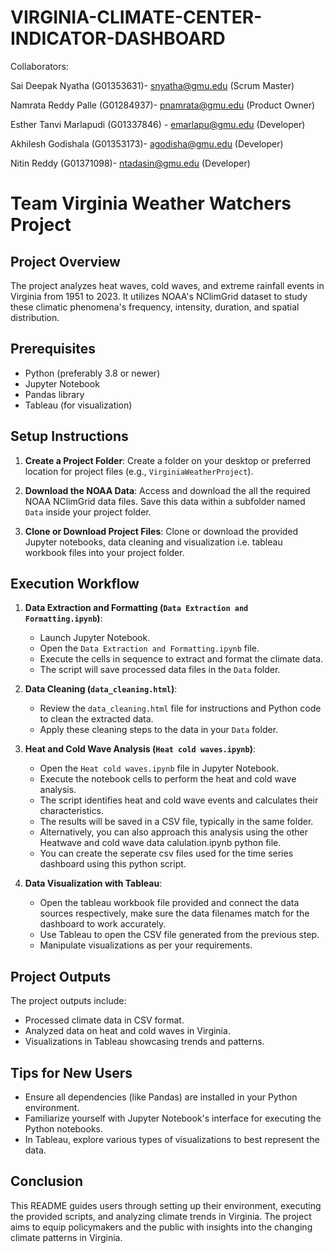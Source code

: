 # VIRGINIA-CLIMATE-CENTER-INDICATOR-DASHBOARD

Collaborators:

Sai Deepak Nyatha (G01353631)-  snyatha@gmu.edu (Scrum Master)

Namrata Reddy Palle (G01284937)-  pnamrata@gmu.edu (Product Owner)

Esther Tanvi Marlapudi (G01337846) - emarlapu@gmu.edu (Developer)

Akhilesh Godishala (G01353173)-  agodisha@gmu.edu (Developer)

Nitin Reddy (G01371098)- ntadasin@gmu.edu (Developer)


# Team Virginia Weather Watchers Project

## Project Overview
The project analyzes heat waves, cold waves, and extreme rainfall events in Virginia from 1951 to 2023. It utilizes NOAA's NClimGrid dataset to study these climatic phenomena's frequency, intensity, duration, and spatial distribution.

## Prerequisites
- Python (preferably 3.8 or newer)
- Jupyter Notebook
- Pandas library
- Tableau (for visualization)

## Setup Instructions
1. **Create a Project Folder**: Create a folder on your desktop or preferred location for project files (e.g., `VirginiaWeatherProject`).

2. **Download the NOAA Data**: Access and download the all the required NOAA NClimGrid data files. Save this data within a subfolder named `Data` inside your project folder.

3. **Clone or Download Project Files**: Clone or download the provided Jupyter notebooks, data cleaning and visualization i.e. tableau workbook files into your project folder.

## Execution Workflow
1. **Data Extraction and Formatting (`Data Extraction and Formatting.ipynb`)**:
   - Launch Jupyter Notebook.
   - Open the `Data Extraction and Formatting.ipynb` file.
   - Execute the cells in sequence to extract and format the climate data.
   - The script will save processed data files in the `Data` folder.

2. **Data Cleaning (`data_cleaning.html`)**:
   - Review the `data_cleaning.html` file for instructions and Python code to clean the extracted data.
   - Apply these cleaning steps to the data in your `Data` folder.

3. **Heat and Cold Wave Analysis (`Heat cold waves.ipynb`)**:
   - Open the `Heat cold waves.ipynb` file in Jupyter Notebook.
   - Execute the notebook cells to perform the heat and cold wave analysis.
   - The script identifies heat and cold wave events and calculates their characteristics.
   - The results will be saved in a CSV file, typically in the same folder.
   - Alternatively, you can also approach this analysis using the other Heatwave and cold wave data calulation.ipynb python file.
   - You can create the seperate csv files used for the time series dashboard using this python script.

4. **Data Visualization with Tableau**:
   - Open the tableau workbook file provided and connect the data sources respectively, make sure the data filenames match for the dashboard to work accurately.
   - Use Tableau to open the CSV file generated from the previous step.
   - Manipulate visualizations as per your requirements.

## Project Outputs
The project outputs include:
- Processed climate data in CSV format.
- Analyzed data on heat and cold waves in Virginia.
- Visualizations in Tableau showcasing trends and patterns.

## Tips for New Users
- Ensure all dependencies (like Pandas) are installed in your Python environment.
- Familiarize yourself with Jupyter Notebook's interface for executing the Python notebooks.
- In Tableau, explore various types of visualizations to best represent the data.

## Conclusion
This README guides users through setting up their environment, executing the provided scripts, and analyzing climate trends in Virginia. The project aims to equip policymakers and the public with insights into the changing climate patterns in Virginia.

